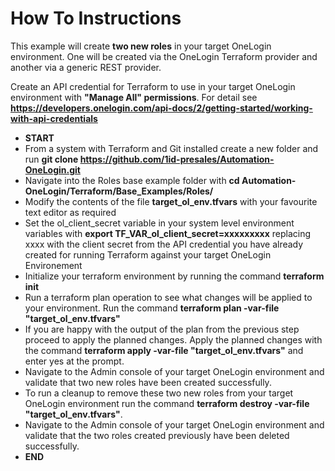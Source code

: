 # How To Instructions

This example will create **two new roles** in your target OneLogin environment. One will be created via the OneLogin Terraform provider and another
via a generic REST provider. <br>

Create an API credential for Terraform to use in your target OneLogin environment with **"Manage All" permissions**. For detail see **https://developers.onelogin.com/api-docs/2/getting-started/working-with-api-credentials** 

- **START**
- From a system with Terraform and Git installed create a new folder and run **git clone https://github.com/1id-presales/Automation-OneLogin.git**
- Navigate into the Roles base example folder with **cd Automation-OneLogin/Terraform/Base_Examples/Roles/**
- Modify the contents of the file **target_ol_env.tfvars** with your favourite text editor as required
- Set the ol_client_secret variable in your system level environment variables with **export TF_VAR_ol_client_secret=xxxxxxxxx** replacing xxxx with the client secret from the API credential you have already created for running Terraform against your target OneLogin Environement
- Initialize your terraform environment by running the command **terraform init**
- Run a terraform plan operation to see what changes will be applied to your environment. Run the command **terraform plan -var-file "target_ol_env.tfvars"**
- If you are happy with the output of the plan from the previous step proceed to apply the planned changes. Apply the planned changes with the command **terraform apply -var-file "target_ol_env.tfvars"** and enter yes at the prompt.
- Navigate to the Admin console of your target OneLogin environment and validate that two new roles have been created successfully.
- To run a cleanup to remove these two new roles from your target OneLogin environment run the command **terraform destroy -var-file "target_ol_env.tfvars"**.
- Navigate to the Admin console of your target OneLogin environment and validate that the two roles created previously have been deleted successfully.
- **END**
